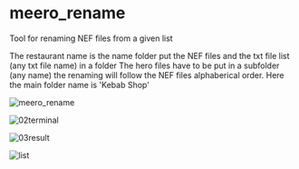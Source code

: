 # meero_rename
Tool for renaming NEF files from a given list

The restaurant name is the name folder
put the NEF files and the txt file list (any txt file name) in a folder
The hero files have to be put in a subfolder (any name)
the renaming will follow the NEF files alphaberical order.
Here the main folder name is 'Kebab Shop'

![meero_rename](https://user-images.githubusercontent.com/103107872/195822288-c46c1f24-6149-403d-b2e3-7a98129a98f8.jpg)

![02terminal](https://user-images.githubusercontent.com/103107872/195852227-3d1085fe-d41e-43e1-b846-f63e8e586f3b.png)

![03result](https://user-images.githubusercontent.com/103107872/195825254-8d0877e8-cb4a-48bd-8ff1-0d465ed9cb85.png)

![list](https://user-images.githubusercontent.com/103107872/195854110-13b11fb5-091d-4143-9d22-7b5ab5297d5d.png)
